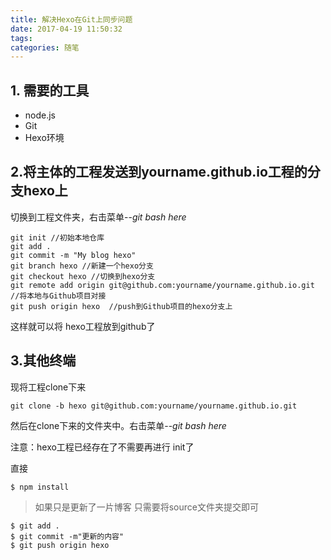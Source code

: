 ```yaml
---
title: 解决Hexo在Git上同步问题
date: 2017-04-19 11:50:32
tags:
categories: 随笔
---
```

## 1. 需要的工具

* node.js
* Git
* Hexo环境

##  2.将主体的工程发送到yourname.github.io工程的分支hexo上

切换到工程文件夹，右击菜单--*git bash here*

```
git init //初始本地仓库
git add .
git commit -m "My blog hexo"
git branch hexo //新建一个hexo分支
git checkout hexo //切换到hexo分支
git remote add origin git@github.com:yourname/yourname.github.io.git  //将本地与Github项目对接
git push origin hexo  //push到Github项目的hexo分支上
```

这样就可以将 hexo工程放到github了



## 3.其他终端

现将工程clone下来

```
git clone -b hexo git@github.com:yourname/yourname.github.io.git 
```

然后在clone下来的文件夹中。右击菜单--*git bash here*

注意：hexo工程已经存在了不需要再进行 init了

直接

```
$ npm install
```

> 如果只是更新了一片博客 只需要将source文件夹提交即可

```
$ git add .
$ git commit -m"更新的内容"
$ git push origin hexo
```



